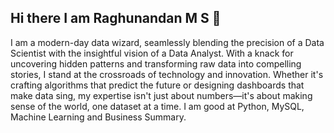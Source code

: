 ## Hi there I am Raghunandan M S 👋

<!--
**RGS-AI/RGS-AI** is a ✨ _special_ ✨ repository because its `README.md` (this file) appears on your GitHub profile.

Here are some ideas to get you started:

- 🔭 I’m currently working on ...
- 🌱 I’m currently learning ...
- 👯 I’m looking to collaborate on ...
- 🤔 I’m looking for help with ...
- 💬 Ask me about ...
- 📫 How to reach me: ...
- 😄 Pronouns: ...
- ⚡ Fun fact: ...
-->
I am a modern-day data wizard, seamlessly blending the precision of a Data Scientist with the insightful vision of a Data Analyst. With a knack for uncovering hidden patterns and transforming raw data into compelling stories, I stand at the crossroads of technology and innovation. Whether it's crafting algorithms that predict the future or designing dashboards that make data sing, my expertise isn't just about numbers—it's about making sense of the world, one dataset at a time. I am good at Python, MySQL, Machine Learning and Business Summary.
